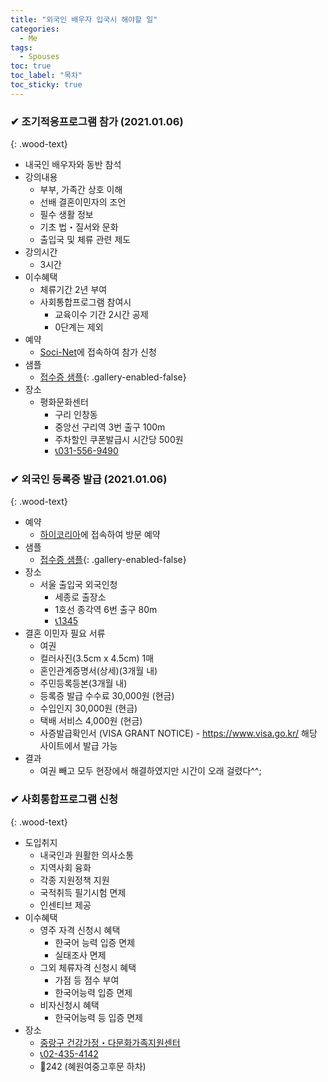 ```yaml
---
title: "외국인 배우자 입국시 해야할 일"
categories:
  - Me
tags:
  - Spouses
toc: true
toc_label: "목차"
toc_sticky: true
---
```


### ✔ 조기적응프로그램 참가 (2021.01.06)
{: .wood-text}

- 내국인 배우자와 동반 참석
- 강의내용
  - 부부, 가족간 상호 이해
  - 선배 결혼이민자의 조언
  - 필수 생활 정보
  - 기초 법・질서와 문화
  - 출입국 및 체류 관련 제도
- 강의시간 
  - 3시간
- 이수혜택
  - 체류기간 2년 부여
  - 사회통합프로그램 참여시
    - 교육이수 기간 2시간 공제
    - 0단계는 제외
- 예약
  - [Soci-Net](https://www.socinet.go.kr/)에 접속하여 참가 신청
- 샘플
  - [접수증 샘플](/assets/images/me/spouses/spouses1.png){: .gallery-enabled-false}
- 장소
  - 평화문화센터
    - 구리 인창동
    - 중앙선 구리역 3번 출구 100m
    - 주차할인 쿠폰발급시 시간당 500원
    - <a href="tel:031-556-9490">📞031-556-9490</a>

### ✔ 외국인 등록증 발급 (2021.01.06)
{: .wood-text}

- 예약
  - [하이코리아](https://www.hikorea.go.kr/Main.pt)에 접속하여 방문 예약
- 샘플
  - [접수증 샘플](/assets/images/me/spouses/spouses2.png){: .gallery-enabled-false}
- 장소
  - 서울 출입국 외국인청
    - 세종로 출장소
    - 1호선 종각역 6번 출구 80m
    - <a href="tel:1345">📞1345</a>
- 결혼 이민자 필요 서류
  - 여권
  - 컬러사진(3.5cm x 4.5cm) 1매
  - 혼인관계증명서(상세)(3개월 내)
  - 주민등록등본(3개월 내)
  - 등록증 발급 수수료 30,000원 (현금)
  - 수입인지 30,000원 (현금)
  - 택배 서비스 4,000원 (현금)
  - 사증발급확인서 (VISA GRANT NOTICE) - https://www.visa.go.kr/ 해당 사이트에서 발급 가능
- 결과
  - 여권 빼고 모두 현장에서 해결하였지만 시간이 오래 걸렸다^^;

  

### ✔ 사회통합프로그램 신청
{: .wood-text}

- 도입취지
  - 내국인과 원활한 의사소통
  - 지역사회 융화
  - 각종 지원정책 지원
  - 국적취득 필기시험 면제
  - 인센티브 제공
- 이수혜택
  - 영주 자격 신청시 혜택
    - 한국어 능력 입증 면제
    - 실태조사 면제
  - 그외 체류자격 신청시 혜택
    - 가점 등 점수 부여
    - 한국어능력 입증 면제
  - 비자신청시 혜택
    - 한국어능력 등 입증 면제
- 장소
  - [중랑구 건강가정・다문화가족지원센터](https://jungnang.familynet.or.kr)
  - <a href="tel:02-435-4142">📞02-435-4142</a>
  - 🚌242 (혜원여중고후문 하차)